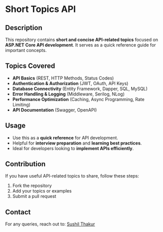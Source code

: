 # Short Topics API

## Description
This repository contains **short and concise API-related topics** focused on **ASP.NET Core API development**. It serves as a quick reference guide for important concepts.

## Topics Covered
- **API Basics** (REST, HTTP Methods, Status Codes)
- **Authentication & Authorization** (JWT, OAuth, API Keys)
- **Database Connectivity** (Entity Framework, Dapper, SQL, MySQL)
- **Error Handling & Logging** (Middleware, Serilog, NLog)
- **Performance Optimization** (Caching, Async Programming, Rate Limiting)
- **API Documentation** (Swagger, OpenAPI)

## Usage
- Use this as a **quick reference** for API development.
- Helpful for **interview preparation** and **learning best practices**.
- Ideal for developers looking to **implement APIs efficiently**.

## Contribution
If you have useful API-related topics to share, follow these steps:
1. Fork the repository
2. Add your topics or examples
3. Submit a pull request

## Contact
For any queries, reach out to: [Sushil Thakur](mailto:sushilthakur9792@gmail.com)
